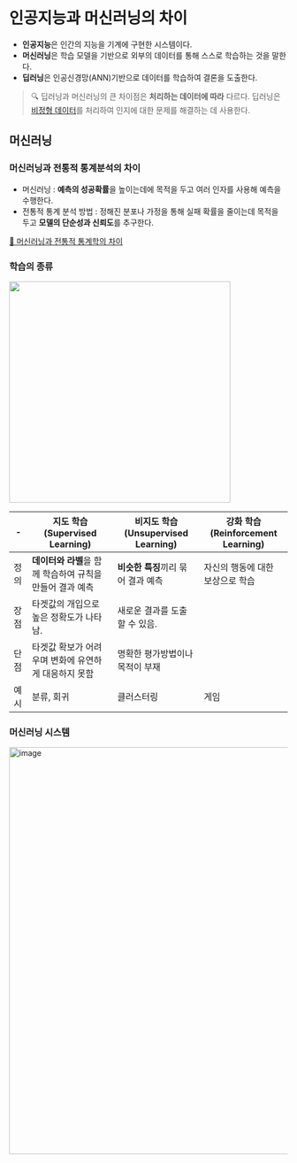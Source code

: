 # 인공지능과 머신러닝의 차이
- **인공지능**은 인간의 지능을 기계에 구현한 시스템이다.
- **머신러닝**은 학습 모델을 기반으로 외부의 데이터를 통해 스스로 학습하는 것을 말한다.
- **딥러닝**은 인공신경망(ANN)기반으로 데이터를 학습하여 결론을 도출한다.

> 🔍 딥러닝과 머신러닝의 큰 차이점은 **처리하는 데이터에 따라** 다르다. 딥러닝은 [비정형 데이터]()를 처리하여 인지에 대한 문제를 해결하는 데 사용한다. 


## 머신러닝 

### 머신러닝과 전통적 통계분석의 차이
- 머신러닝 : **예측의 성공확률**을 높이는데에 목적을 두고 여러 인자를 사용해 예측을 수행한다.
- 전통적 통계 분석 방법 : 정해진 분포나 가정을 통해 실패 확률을 줄이는데 목적을 두고 **모델의 단순성과 신뢰도**를 추구한다.

[🔗 머신러닝과 전통적 통계학의 차이](https://medium.com/@hyunseok/머신러닝과-전통적-통계학의-차이-a560f0708db0)

### 학습의 종류

<img src="https://user-images.githubusercontent.com/55238671/209545437-de61c5d5-e7ca-4688-aee2-fd8634cb4dfb.png" width=400>

|-|지도 학습(Supervised Learning)|비지도 학습(Unsupervised Learning)|강화 학습(Reinforcement Learning)|
|---|---|---|---|
|정의|**데이터와 라벨**을 함께 학습하여 규칙을 만들어 결과 예측|**비슷한 특징**끼리 묶어 결과 예측|자신의 행동에 대한 보상으로 학습|
|장점|타겟값의 개입으로 높은 정확도가 나타남.|새로운 결과를 도출할 수 있음.||
|단점|타겟값 확보가 어려우며 변화에 유연하게 대응하지 못함|명확한 평가방법이나 목적이 부재||
|예시|분류, 회귀|클러스터링|게임|

### 머신러닝 시스템

<img width="736" alt="image" src="https://user-images.githubusercontent.com/55238671/210072490-3f43ab65-2f04-4941-af6b-51fbe4f02cd4.png">
